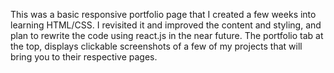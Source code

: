 This was a basic responsive portfolio page that I created a few weeks into learning HTML/CSS. I revisited it and improved the content and styling, and plan to rewrite the code using react.js in the near future. The portfolio tab at the top, displays clickable screenshots of a few of my projects that will bring you to their respective pages. 

